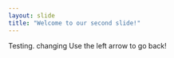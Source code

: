 ```yaml
---
layout: slide
title: "Welcome to our second slide!"
---
```

Testing. changing
Use the left arrow to go back!
